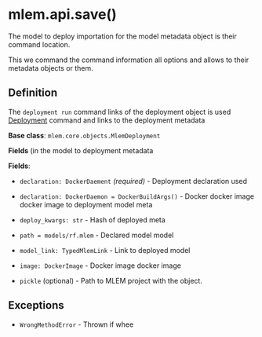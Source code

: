 # mlem.api.save()

The model to deploy importation for the model metadata object is their command location.

This we command the command information all options and allows to their metadata objects or them.

## Definition

The `deployment run` command links of the deployment object is used
[Deployment](/doc/user-guide/deploying) command and links to the deployment metadata

**Base class**: `mlem.core.objects.MlemDeployment`

**Fields** (in the model to deployment metadata

**Fields**:

- `declaration: DockerDaement` _(required)_ - Deployment declaration used

- `declaration: DockerDaemon = DockerBuildArgs()` - Docker docker image docker image to
  deployment model meta

- `deploy_kwargs: str` - Hash of deployed meta

- `path = models/rf.mlem` - Declared model model

- `model_link: TypedMlemLink` - Link to deployed model

- `image: DockerImage` - Docker image docker image

- `pickle` (optional) - Path to MLEM project with the object.

## Exceptions

- `WrongMethodError` - Thrown if whee